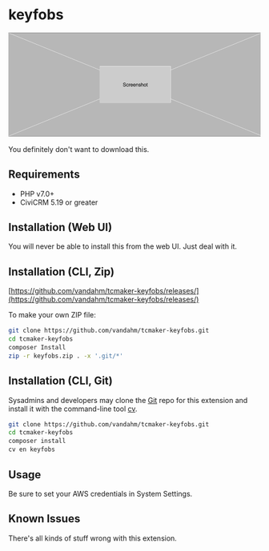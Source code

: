 # keyfobs

![Screenshot](/images/screenshot.png)

You definitely don't want to download this.

## Requirements

* PHP v7.0+
* CiviCRM 5.19 or greater

## Installation (Web UI)

You will never be able to install this from the web UI. Just deal with it.

## Installation (CLI, Zip)

[https://github.com/vandahm/tcmaker-keyfobs/releases/](https://github.com/vandahm/tcmaker-keyfobs/releases/)

To make your own ZIP file:

```bash
git clone https://github.com/vandahm/tcmaker-keyfobs.git
cd tcmaker-keyfobs
composer Install
zip -r keyfobs.zip . -x '.git/*'
```

## Installation (CLI, Git)

Sysadmins and developers may clone the [Git](https://en.wikipedia.org/wiki/Git) repo for this extension and
install it with the command-line tool [cv](https://github.com/civicrm/cv).

```bash
git clone https://github.com/vandahm/tcmaker-keyfobs.git
cd tcmaker-keyfobs
composer install
cv en keyfobs
```

## Usage

Be sure to set your AWS credentials in System Settings.

## Known Issues

There's all kinds of stuff wrong with this extension.
